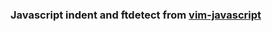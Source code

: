 ### Javascript indent and ftdetect from [vim-javascript](https://github.com/pangloss/vim-javascript)
